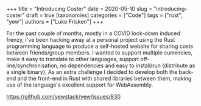 +++
title = "Introducing Coster"
date = 2020-05-10
slug = "introducing-coster"
draft = true
[taxonomies]
categories = ["Code"]
tags = ["rust", "yew"]
authors = ["Luke Frisken"]
+++

For the past couple of months, mostly in a COVID lock-down induced frenzy, I've been hacking away at a personal project using the Rust programming language to produce a self-hosted website for sharing costs between friends/group members. I wanted to support multiple currencies, make it easy to translate to other languages, support off-line/synchronisation, no dependencies and easy to install/run (distribute as a single binary). As an extra challenge I decided to develop both the back-end and the front-end in Rust with shared libraries between them, making use of the language's excellent support for WebAssembly.

https://github.com/yewstack/yew/issues/830 